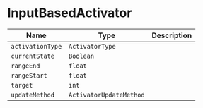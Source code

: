 # InputBasedActivator

|Name|Type|Description|
|--|--|--|
|`activationType`|`ActivatorType`||
|`currentState`|`Boolean`||
|`rangeEnd`|`float`||
|`rangeStart`|`float`||
|`target`|`int`||
|`updateMethod`|`ActivatorUpdateMethod`||
